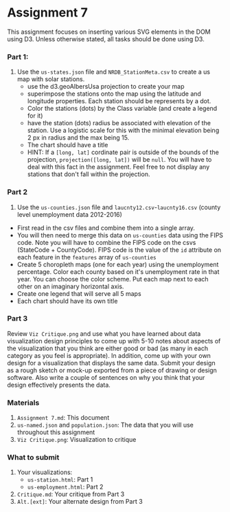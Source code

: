 # Assignment 7

This assignment focuses on inserting various SVG elements in the DOM using D3. Unless otherwise stated, all tasks should be done using D3.

### Part 1:

1. Use the `us-states.json` file and `NRDB_StationMeta.csv` to create a us map with solar stations.
    * use the d3.geoAlbersUsa projection to create your map
    * superimpose the stations onto the map using the latitude and longitude properties. Each station should be represents by a dot.
    * Color the stations (dots) by the Class variable (and create a legend for it)
    * have the station (dots) radius be associated with elevation of the station. Use a logistic scale for this with the minimal elevation being 2 px in radius and the max being 15.
    * The chart should have a title
    * HINT: If a `[long, lat]` cordinate pair is outside of the bounds of the projection, `projection([long, lat])` will be `null`. You will have to deal with this fact in the assignment. Feel free to not display any stations that don't fall within the projection.

### Part 2

1. Use the `us-counties.json` file and `laucnty12.csv`-`laucnty16.csv` (county level unemployment data 2012-2016)

* First read in the csv files and combine them into a single array.
* You will then need to merge this data on `us-counties` data using the FIPS code. Note you will have to combine the FIPS code on the csvs (StateCode + CountyCode). FIPS code is the value of the `id` attribute on each feature in the `features` array of `us-counties`
* Create 5 choropleth maps (one for each year) using the unemployment percentage. Color each county based on it's unemployment rate in that year. You can choose the color scheme. Put each map next to each other on an imaginary horizontal axis.
* Create one legend that will serve all 5 maps
* Each chart should have its own title

### Part 3

Review `Viz Critique.png` and use what you have learned about data visualization design principles to come up with 5-10 notes about aspects of the visualization that you think are either good or bad (as many in each category as you feel is appropriate). In addition, come up with your own design for a visualization that displays the same data. Submit your design as a rough sketch or mock-up exported from a piece of drawing or design software. Also write a couple of sentences on why you think that your design effectively presents the data.

### Materials

1. `Assignment 7.md`: This document
2. `us-named.json` and `population.json`: The data that you will use throughout this assignment
3. `Viz Critique.png`: Visualization to critique

### What to submit

1. Your visualizations:
    * `us-station.html`: Part 1
    * `us-employment.html`: Part 2
2. `Critique.md`: Your critique from Part 3
3. `Alt.[ext]`: Your alternate design from Part 3
